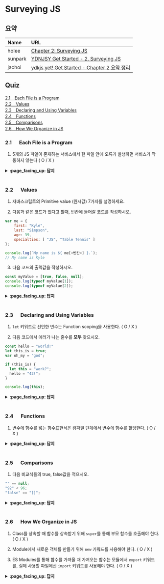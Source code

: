 # Surveying JS

## 요약
| Name | URL |
|:---|:---|
| holee | [Chapter 2: Surveying JS](https://github.com/hochan222/Everything-in-JavaScript/wiki/Chapter-2:-Surveying-JS) |
| sunpark | [YDNJSY Get Started - 2. Surveying JS](https://velog.io/@cos/YDNJSY-Get-Started-2-Surveying-JS) |
| jachoi | [ydkjs yet! Get Started - Chapter 2 요약 정리](https://n00bh4cker.tistory.com/132)|

## Quiz

[2.1　Each File is a Program](#21---Each-File-is-a-Program)<br>
[2.2　Values](#22---Values)<br>
[2.3　Declaring and Using Variables](#23---Declaring-and-Using-Variables)<br>
[2.4　Functions](#24---Functions)<br>
[2.5　Comparisons](#25---Comparisons)<br>
[2.6　How We Organize in JS](#26---How-We-Organize-in-JS)<br>

### 2.1 　  Each File is a Program

1. 5개의 JS 파일이 존재하는 서비스에서 한 파일 안에 오류가 발생하면 서비스가 작동하지 않는다 ( O / X )

<details>
<summary> <b> :page_facing_up: 답지 </b>  </summary>
<div markdown="1">


1. 5개의 JS 파일이 존재하는 서비스에서 한 파일 안에 오류가 발생하면 서비스가 작동하지 않는다 ( O / **X** )

   > Obviously, if your application depends on five .js files, and one of them fails, the overall application will probably only partially operate, at best. **p.32**


</div>
</details>
<br>

### 2.2 　  Values

1. 자바스크립트의 Primitive value (원시값) 7가지를 설명하세요.

2. 다음과 같은 코드가 있다고 할때, 빈칸에 들어갈 코드를 작성하시오.

```javascript
var me = {
    first: "Kyle",
    last: "Simpson",
    age: 39,
    specialties: [ "JS", "Table Tennis" ]
};

console.log(`My name is ${ me[<빈칸>] }.`);
// My name is Kyle
```

3. 다음 코드의 출력값을 작성하시오.

```javascript
const myValue = [true, false, null];
console.log(typeof myValue[1]);
console.log(typeof myValue[2]);
```

<details>
<summary> <b> :page_facing_up: 답지 </b>  </summary>
<div markdown="1">

1. 자바스크립트의 Primitive value (원시값) 7가지를 설명하세요.

    > Number(숫자), String(문자열), Boolean(부울), bigint, Undefined, Null, Symbol이 JS의 Primitive value이다. [참고](https://www.ecma-international.org/ecma-262/11.0/index.html#sec-primitive-value) **p.33~36**

2. 다음과 같은 코드가 있다고 할때, 빈칸에 들어갈 코드를 작성하시오.

    > 객체를 대괄호를 통해 value값을 가져오는 경우임으로, `"first"` 또는 `'first'`가 들어가야 한다. **p. 38**

3. 다음 코드의 출력값을 작성하시오.

    > `false`는 Boolean이기 때문에 `"boolean"`이 출력되고, `null`은 [여기](https://developer.mozilla.org/en-US/docs/Glossary/null)를 참고하자. **p.38**

</div>
</details>
<br>

### 2.3 　  Declaring and Using Variables

1. `let` 키워드로 선언한 변수는 Function scoping을 사용한다. ( O / X )

2. 다음 코드에서 에러가 나는 줄수를 **모두** 찾으시오.

```javascript
const hello = "world!"
let this_is = true;
var oh_my = "god";

if (this_is) {
  let this = "work?";
  hello = "42!";
}

console.log(this);
```

<details>
<summary> <b> :page_facing_up: 답지 </b>  </summary>
<div markdown="1">

1. `let` 키워드로 선언한 변수는 Function scoping을 사용한다. ( O / **X** )

    > The `let` keyword has some differences to `var`, with the most obvious being that `let` allows a more limited access to the variable than `var`. This is called "block scoping" as opposed to regular or function scoping. **p.40**

2. 다음 코드에서 에러가 나는 줄수를 **모두** 찾으시오.

    > 6번째 줄에서 변수 이름을 this로 할당했는데, this는 키워드이기 때문에 변수 이름으로 생성할 수 없다. 또한 7번째 줄에서는 `const`로 선언한 값을 변경하려 하기 때문에 에러가 날 것이다. 결과적으로 6, 7번째 줄에서 오류가 난다. **p.41**

</div>
</details>
<br>

### 2.4 　  Functions

1. 변수에 함수를 넣는 함수표현식은 컴파일 단계에서 변수에 함수를 할당한다. ( O / X )

<details>
<summary> <b> :page_facing_up: 답지 </b>  </summary>
<div markdown="1">

1. 변수에 함수를 넣는 함수표현식은 컴파일 단계에서 변수에 함수를 할당한다. ( O / **X** )

    > Different from the function declaration form, a function expression is not associated with its identifier until that statement during runtime. **p.44**

</div>
</details>
<br>

### 2.5 　  Comparisons

1. 다음 비교식들의 true, false값을 적으시오.

```javascript
"" == null;
"92" < 96;
"false" == "[]";
```

<details>
<summary> <b> :page_facing_up: 답지 </b>  </summary>
<div markdown="1">

1. 다음 비교식들의 true, false값을 적으시오.

    > False, True, False **p.50~52**

</div>
</details>
<br>

### 2.6 　  How We Organize in JS

1. Class를 상속할 때 함수를 상속받기 위해 `super`를 통해 부모 함수를 호출해야 한다. ( O / X )

2. Module에서 새로운 객체를 만들기 위해 `new` 키워드를 사용해야 한다. ( O / X )

3. ES Modules를 통해 함수를 가져올 때 가져오는 함수는 모듈에서 `export` 키워드를, 실제 사용할 파일에선 `import` 키워드를 사용해야 한다. ( O / X )

<details>
<summary> <b> :page_facing_up: 답지 </b>  </summary>
<div markdown="1">

1. Class를 상속할 때 함수를 상속받기 위해 `super`를 통해 부모 함수를 호출해야 한다. ( **O** / X )

    > The `super(..)` call in each constructor delegates to the parent `Publication` class's constructor for its initialization work, and then they do more specific things according to their respective publication type (aka, "sub-class" or "child class"). **p.57**

2. Module에서 새로운 객체를 만들기 위해 `new` 키워드를 사용해야 한다. ( O / **X** )

    > The only observable difference here is the lack of using `new`, calling the module factories as normal functions. **p.62**

3. ES Modules를 통해 함수를 가져올 때 가져오는 함수는 모듈에서 `export` 키워드를, 실제 사용할 파일에선 `import` 키워드를 사용해야 한다. ( **O** / X )

    > **p.64~65**

</div>
</details>
<br>

